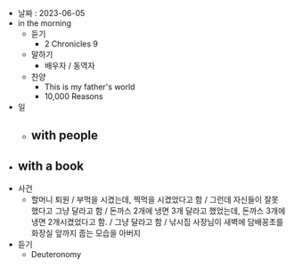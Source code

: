 - 날짜 : 2023-06-05
- in the morning
	- 듣기
		- 2 Chronicles 9
	- 말하기
		-  배우자 / 동역자 
	- 찬양
		- This is my father's world
		- 10,000 Reasons
- 일
	- with people
		- 
- with a book
	- 
- 사건
	- 할머니 퇴원 / 부먹을 시켰는데, 찍먹을 시켰었다고 함 / 그런데 자신들이 잘못했다고 그냥 달라고 함 / 돈까스 2개에 냉면 3개 달라고 했었는데, 돈까스 3개에 냉면 2개시켰었다고 함. / 그냥 달라고 함 / 낚시집 사장님이 새벽에 담배꽁초를 화장실 앞까지 줍는 모습을 아버지
- 듣기
	- Deuteronomy 
